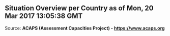 ## Situation Overview per Country as of Mon, 20 Mar 2017 13:05:38 GMT

Source: **ACAPS (Assessment Capacities Project) - https://www.acaps.org**
